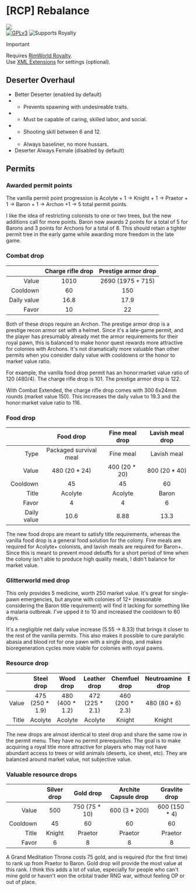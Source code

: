 <!--[![GPLv3][badge-license]](https://www.gnu.org/licenses/gpl-3.0) -->
[badge-license]: https://img.shields.io/badge/License-GPLv3-lightgray
<!--![Supports Royalty][badge-dlc-royalty] supports Royalty DLC-->
[badge-dlc-royalty]: https://img.shields.io/badge/DLC-Royalty-gold
<!--![Supports Ideology][badge-dlc-ideology] supports Ideology DLC-->
[badge-dlc-ideology]: https://img.shields.io/badge/DLC-Ideology-indianred
<!--![Supports Biotech][badge-dlc-biotech] supports Biotech DLC-->
[badge-dlc-biotech]: https://img.shields.io/badge/DLC-Biotech-mediumturquoise
<!--![Supports Anomaly][badge-dlc-anomaly] supports Anomaly DLC-->
[badge-dlc-anomaly]: https://img.shields.io/badge/DLC-Anomaly-darkseagreen
<!--![Supports Odyssey][badge-dlc-odyssey] supports Odyssey DLC-->
[badge-dlc-odyssey]: https://img.shields.io/badge/DLC-Odyssey-mediumpurple

# [RCP] Rebalance
![](About/Preview.png)\
[![GPLv3][badge-license]](https://www.gnu.org/licenses/gpl-3.0) ![Supports Royalty][badge-dlc-royalty]

> [!IMPORTANT]
> Requires [RimWorld Royalty](https://store.steampowered.com/app/1149640/RimWorld__Royalty/).\
> Use [XML Extensions](https://steamcommunity.com/sharedfiles/filedetails/?id=2574315206) for settings (optional).

## Deserter Overhaul
- Better Deserter (enabled by default)
- - Prevents spawning with undesireable traits.
- - Must be capable of caring, skilled labor, and social.
- - Shooting skill between 6 and 12.
- - Always baseliner, no more hussars.
- Deserter Always Female (disabled by default)

## Permits
### Awarded permit points
The vanilla permit point progression is Acolyte + 1 -> Knight + 1 -> Praetor + 1 -> Baron + 1 -> Archon +1 -> 5 total permit points.

I like the idea of restricting colonists to one or two trees, but the new additions call for more points. Baron now awards 2 points for a total of 5 for Barons and 3 points for Archons for a total of 8. This should retain a tighter permit tree in the early game while awarding more freedom in the late game.

### Combat drop
|  | Charge rifle drop | Prestige armor drop |
|---:|:---:|:---:|
| Value | 1010 | 2690 ($1975+715$) |
| Cooldown | 60 | 150 |
| Daily value | 16.8 | 17.9 |
| Favor | 10 | 22 |

Both of these drops require an Archon. The prestige armor drop is a prestige recon armor set with a helmet. Since it's a late-game permit, and the player has presumably already met the armor requirements for their royal pawn, this is balanced to make honor quest rewards more attractive for colonies with Archons. It's not dramatically more valuable than other permits when you consider daily value with cooldowns or the honor to market value ratio.

For example, the vanilla food drop permit has an honor:market value ratio of 120 ($480/4$). The charge rifle drop is 101. The prestige armor drop is 122.

With Combat Extended, the charge rifle drop comes with 300 6x24mm rounds (market value 150). This increases the daily value to 19.3 and the honor:market value ratio to 116.

### Food drop
|  | Food drop | Fine meal drop | Lavish meal drop |
|---:|:---:|:---:|:---:|
| Type | Packaged survival meal | Fine meal | Lavish meal |
| Value | 480 ($20*24$) | 400 ($20*20$) | 800 ($20*40$) |
| Cooldown | 45 | 45 | 60 |
| Title | Acolyte | Acolyte | Baron |
| Favor | 4 | 4 | 6 |
| Daily value | 10.6 | 8.88 | 13.3 |

The new food drops are meant to satisfy title requirements, whereas the vanilla food drop is a general food solution for the colony. Fine meals are required for Acolyte+ colonists, and lavish meals are required for Baron+. Since this is meant to prevent mood debuffs for a short period of time when the colony isn't able to produce high quality meals, I didn't balance for market value.

### Glitterworld med drop
This only provides 5 medicine, worth 250 market value. It's great for single-pawn emergencies, but anyone with colonies of 12+ (reasonable considering the Baron title requirement) will find it lacking for something like a malaria outbreak. I've upped it to 10 and increased the cooldown to 60 days.

It's a negligible net daily value increase (5.55 -> 8.33) that brings it closer to the rest of the vanilla permits. This also makes it possible to cure paralytic abasia and blood rot for one pawn with a single drop, and makes bioregeneration cycles more viable for colonies with royal pawns.

### Resource drop
|  | Steel drop | Wood drop | Leather drop | Chemfuel drop | Neutroamine drop | Bioferrite drop |
|---:|:---:|:---:|:---:|:---:|:---:|:---:|
| Value | 475 ($250*1.9$) | 480 ($400*1.2$) | 472 ($225*2.1$) | 460 ($200*2.3$) | 480 ($80*6$) | 450 ($600*0.75$) |
| Title | Acolyte | Acolyte | Acolyte | Knight | Knight | Knight |

The new drops are almost identical to steel drop and share the same row in the permit menu. They have no permit prerequisites. The goal is to make acquiring a royal title more attractive for players who may not have abundant access to trees or wild animals (deserts, ice sheet, etc). They are balanced around market value, not subjective value.

### Valuable resource drops
|  | Silver drop | Gold drop | Archite Capsule drop | Gravlite drop |
|---:|:---:|:---:|:---:|:---:|
| Value | 500 | 750 ($75*10$) | 600 ($3*200$) | 600 ($150*4$) |
| Cooldown | 45 | 60 | 60 | 60 |
| Title | Knight | Praetor | Praetor | Praetor |
| Favor | 6 | 8 | 8 | 8 |

A Grand Meditation Throne costs 75 gold, and is required (for the first time) to rank up from Praetor to Baron. Gold drop will provide the most value at this rank. I think this adds a lot of value, especially for people who can't mine gold or haven't won the orbital trader RNG war, without feeling OP or out of place.